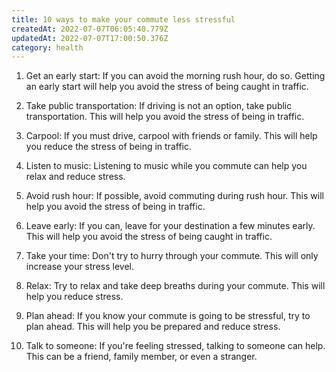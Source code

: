 ```yaml
---
title: 10 ways to make your commute less stressful
createdAt: 2022-07-07T06:05:40.779Z
updatedAt: 2022-07-07T17:00:50.376Z
category: health
---
```


1. Get an early start: If you can avoid the morning rush hour, do so. Getting an early start will help you avoid the stress of being caught in traffic.

2. Take public transportation: If driving is not an option, take public transportation. This will help you avoid the stress of being in traffic.

3. Carpool: If you must drive, carpool with friends or family. This will help you reduce the stress of being in traffic.

4. Listen to music: Listening to music while you commute can help you relax and reduce stress.

5. Avoid rush hour: If possible, avoid commuting during rush hour. This will help you avoid the stress of being in traffic.

6. Leave early: If you can, leave for your destination a few minutes early. This will help you avoid the stress of being caught in traffic.

7. Take your time: Don't try to hurry through your commute. This will only increase your stress level.

8. Relax: Try to relax and take deep breaths during your commute. This will help you reduce stress.

9. Plan ahead: If you know your commute is going to be stressful, try to plan ahead. This will help you be prepared and reduce stress.

10. Talk to someone: If you're feeling stressed, talking to someone can help. This can be a friend, family member, or even a stranger.
